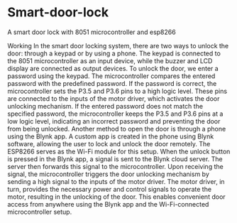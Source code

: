# Smart-door-lock
A smart door lock with 8051 microcontroller and esp8266 

Working
In the smart door locking system, there are two ways to unlock the door: 
through a keypad or by using a phone. The keypad is connected to the 
8051 microcontroller as an input device, while the buzzer and LCD display 
are connected as output devices. To unlock the door, we enter a password 
using the keypad. The microcontroller compares the entered password 
with the predefined password. If the password is correct, the 
microcontroller sets the P3.5 and P3.6 pins to a high logic level. These 
pins are connected to the inputs of the motor driver, which activates the 
door unlocking mechanism. If the entered password does not match the 
specified password, the microcontroller keeps the P3.5 and P3.6 pins at 
a low logic level, indicating an incorrect password and preventing the door 
from being unlocked. 
Another method to open the door is through a phone using the Blynk app. 
A custom app is created in the phone using Blynk software, allowing the 
user to lock and unlock the door remotely. The ESP8266 serves as the 
Wi-Fi module for this setup. When the unlock button is pressed in the 
Blynk app, a signal is sent to the Blynk cloud server. The server then 
forwards this signal to the microcontroller. Upon receiving the signal, the 
microcontroller triggers the door unlocking mechanism by sending a high 
signal to the inputs of the motor driver. The motor driver, in turn, provides 
the necessary power and control signals to operate the motor, resulting in 
the unlocking of the door. This enables convenient door access from 
anywhere using the Blynk app and the Wi-Fi-connected 
microcontroller setup.

